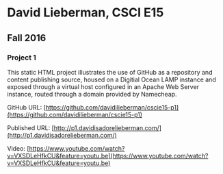 # David Lieberman, CSCI E15
## Fall 2016
### Project 1

This static HTML project illustrates the use of GitHub as a repository and content publishing source, housed on a Digitial Ocean LAMP instance and exposed through a virtual host configured in an Apache Web Server instance, routed through a domain provided by Namecheap.

GitHub URL: [https://github.com/davidilieberman/cscie15-p1](https://github.com/davidilieberman/cscie15-p1)

Published URL: [http://p1.davidisadorelieberman.com/](http://p1.davidisadorelieberman.com/)

Video: [https://www.youtube.com/watch?v=VXSDLeHfkCU&feature=youtu.be](https://www.youtube.com/watch?v=VXSDLeHfkCU&feature=youtu.be)
